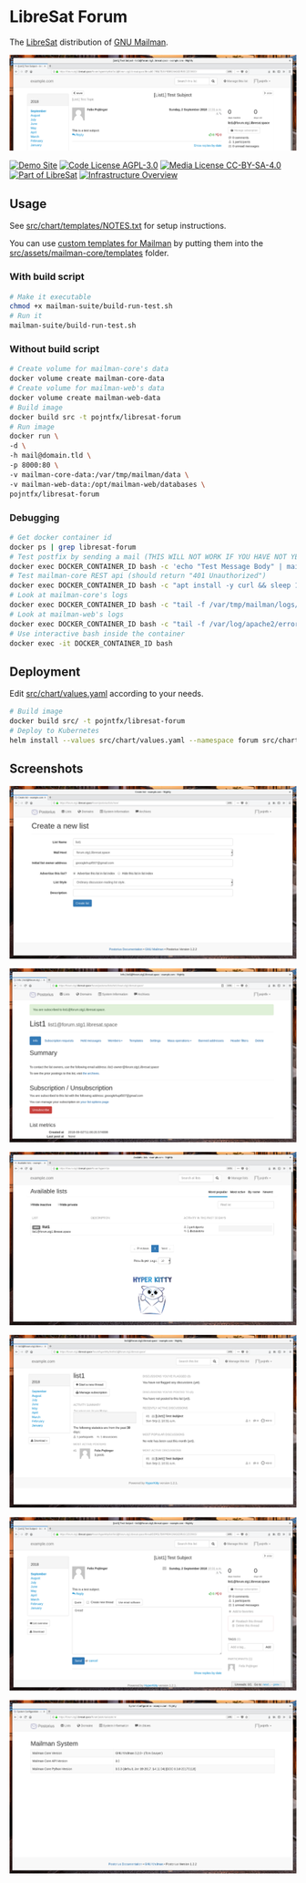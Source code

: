 # LibreSat Forum

The [LibreSat](https://libresat.space/) distribution of [GNU Mailman](http://www.list.org/).

![Home Page Banner](screenshots/banner.png)

[![Demo Site](https://img.shields.io/badge/Demo%20Site-forum.libresat.space-blue.svg)](https://forum.libresat.space/forum)
[![Code License AGPL-3.0](https://img.shields.io/badge/Code%20License-AGPL--3.0-brightgreen.svg)](https://www.gnu.org/licenses/agpl-3.0.en.html)
[![Media License CC-BY-SA-4.0](https://img.shields.io/badge/Media%20License-CC--BY--SA--4.0-brightgreen.svg)](https://creativecommons.org/licenses/by-sa/4.0/)
[![Part of LibreSat](https://img.shields.io/badge/Part%20Of-LibreSat-blue.svg)](https://gitlab.com/libresat/libresat)
[![Infrastructure Overview](https://img.shields.io/badge/Support-Infrastructure%20Overview-blue.svg)](https://libresat.space/docs/infrastructure)

## Usage

See [src/chart/templates/NOTES.txt](src/chart/templates/NOTES.txt) for setup instructions.

You can use [custom templates for Mailman](http://docs.mailman3.org/en/latest/config-core.html#configure-templates) by putting them into the [src/assets/mailman-core/templates](src/assets/mailman-core/templates) folder.

### With build script

```bash
# Make it executable
chmod +x mailman-suite/build-run-test.sh
# Run it
mailman-suite/build-run-test.sh
```

### Without build script

```bash
# Create volume for mailman-core's data
docker volume create mailman-core-data
# Create volume for mailman-web's data
docker volume create mailman-web-data
# Build image
docker build src -t pojntfx/libresat-forum
# Run image
docker run \
-d \
-h mail@domain.tld \
-p 8000:80 \
-v mailman-core-data:/var/tmp/mailman/data \
-v mailman-web-data:/opt/mailman-web/databases \
pojntfx/libresat-forum
```

### Debugging

```bash
# Get docker container id
docker ps | grep libresat-forum
# Test postfix by sending a mail (THIS WILL NOT WORK IF YOU HAVE NOT YET SET UP DOMAIN AS DESCRIBED IN NOTES.txt!)
docker exec DOCKER_CONTAINER_ID bash -c 'echo "Test Message Body" | mail -s "Test Message Subject" user@domain.tld'
# Test mailman-core REST api (should return "401 Unauthorized")
docker exec DOCKER_CONTAINER_ID bash -c "apt install -y curl && sleep 15 && curl http://localhost:8001/3.1 && apt remove curl"
# Look at mailman-core's logs
docker exec DOCKER_CONTAINER_ID bash -c "tail -f /var/tmp/mailman/logs/mailman.log" # When you sign up and verify using hyperkitty/postorius, the REST actions will show up here
# Look at mailman-web's logs
docker exec DOCKER_CONTAINER_ID bash -c "tail -f /var/log/apache2/error.log" # mailman-web's wsgi server logs here
# Use interactive bash inside the container
docker exec -it DOCKER_CONTAINER_ID bash
```

## Deployment

Edit [src/chart/values.yaml](src/chart/values.yaml) according to your needs.

```bash
# Build image
docker build src/ -t pojntfx/libresat-forum
# Deploy to Kubernetes
helm install --values src/chart/values.yaml --namespace forum src/chart
```

## Screenshots

![List Creator](screenshots/create-list.png)

![List Overview](screenshots/list-overview.png)

![HyperKitty Overview](screenshots/hyperkitty-overview.png)

![Subject Overview](screenshots/subject-overview.png)

![Example Post](screenshots/post.png)

![System Information](screenshots/system-info.png)
